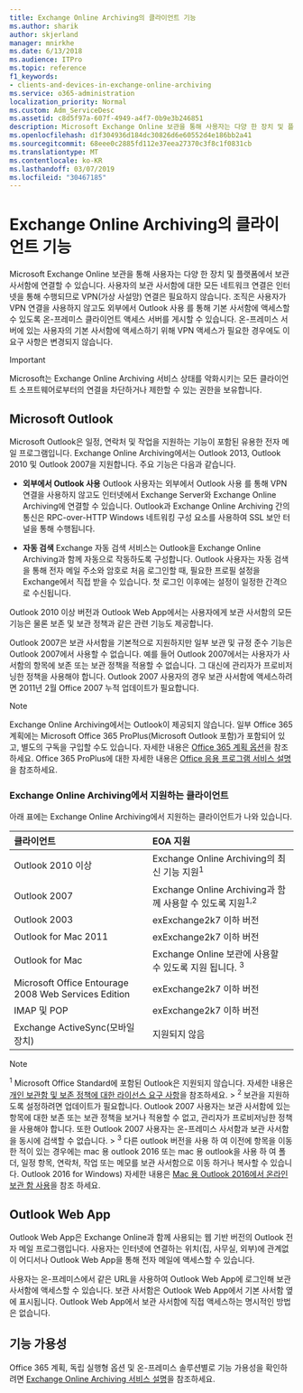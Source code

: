 ```yaml
---
title: Exchange Online Archiving의 클라이언트 기능
ms.author: sharik
author: skjerland
manager: mnirkhe
ms.date: 6/13/2018
ms.audience: ITPro
ms.topic: reference
f1_keywords:
- clients-and-devices-in-exchange-online-archiving
ms.service: o365-administration
localization_priority: Normal
ms.custom: Adm_ServiceDesc
ms.assetid: c8d5f97a-607f-4949-a4f7-0b9e3b246851
description: Microsoft Exchange Online 보관을 통해 사용자는 다양 한 장치 및 플랫폼에서 보관 사서함에 연결할 수 있습니다. 사용자의 보관 사서함에 대한 모든 네트워크 연결은 인터넷을 통해 수행되므로 VPN(가상 사설망) 연결은 필요하지 않습니다. 조직은 사용자가 VPN 연결을 사용하지 않고도 외부에서 Outlook 사용 를 통해 기본 사서함에 액세스할 수 있도록 온-프레미스 클라이언트 액세스 서버를 게시할 수 있습니다. 온-프레미스 서버에 있는 사용자의 기본 사서함에 액세스하기 위해 VPN 액세스가 필요한 경우에도 이 요구 사항은 변경되지 않습니다.
ms.openlocfilehash: d1f304936d184dc30826d6e60552d4e186bb2a41
ms.sourcegitcommit: 68eee0c2885fd112e37eea27370c3f8c1f0831cb
ms.translationtype: MT
ms.contentlocale: ko-KR
ms.lasthandoff: 03/07/2019
ms.locfileid: "30467185"
---
```

# <a name="client-features-in-exchange-online-archiving"></a>Exchange Online Archiving의 클라이언트 기능

Microsoft Exchange Online 보관을 통해 사용자는 다양 한 장치 및 플랫폼에서 보관 사서함에 연결할 수 있습니다. 사용자의 보관 사서함에 대한 모든 네트워크 연결은 인터넷을 통해 수행되므로 VPN(가상 사설망) 연결은 필요하지 않습니다. 조직은 사용자가 VPN 연결을 사용하지 않고도 외부에서 Outlook 사용 를 통해 기본 사서함에 액세스할 수 있도록 온-프레미스 클라이언트 액세스 서버를 게시할 수 있습니다. 온-프레미스 서버에 있는 사용자의 기본 사서함에 액세스하기 위해 VPN 액세스가 필요한 경우에도 이 요구 사항은 변경되지 않습니다.
  
> [!IMPORTANT]
> Microsoft는 Exchange Online Archiving 서비스 상태를 악화시키는 모든 클라이언트 소프트웨어로부터의 연결을 차단하거나 제한할 수 있는 권한을 보유합니다. 
  
## <a name="microsoft-outlook"></a>Microsoft Outlook

Microsoft Outlook은 일정, 연락처 및 작업을 지원하는 기능이 포함된 유용한 전자 메일 프로그램입니다. Exchange Online Archiving에서는 Outlook 2013, Outlook 2010 및 Outlook 2007을 지원합니다. 주요 기능은 다음과 같습니다.
  
- **외부에서 Outlook 사용** Outlook 사용자는 외부에서 Outlook 사용 를 통해 VPN 연결을 사용하지 않고도 인터넷에서 Exchange Server와 Exchange Online Archiving에 연결할 수 있습니다. Outlook과 Exchange Online Archiving 간의 통신은 RPC-over-HTTP Windows 네트워킹 구성 요소를 사용하여 SSL 보안 터널을 통해 수행됩니다. 
    
- **자동 검색** Exchange 자동 검색 서비스는 Outlook을 Exchange Online Archiving과 함께 자동으로 작동하도록 구성합니다. Outlook 사용자는 자동 검색을 통해 전자 메일 주소와 암호로 처음 로그인할 때, 필요한 프로필 설정을 Exchange에서 직접 받을 수 있습니다. 첫 로그인 이후에는 설정이 일정한 간격으로 수신됩니다. 
    
Outlook 2010 이상 버전과 Outlook Web App에서는 사용자에게 보관 사서함의 모든 기능은 물론 보존 및 보관 정책과 같은 관련 기능도 제공합니다.
  
Outlook 2007은 보관 사서함을 기본적으로 지원하지만 일부 보관 및 규정 준수 기능은 Outlook 2007에서 사용할 수 없습니다. 예를 들어 Outlook 2007에서는 사용자가 사서함의 항목에 보존 또는 보관 정책을 적용할 수 없습니다. 그 대신에 관리자가 프로비저닝한 정책을 사용해야 합니다. Outlook 2007 사용자의 경우 보관 사서함에 액세스하려면 2011년 2월 Office 2007 누적 업데이트가 필요합니다.
  
> [!NOTE]
> Exchange Online Archiving에서는 Outlook이 제공되지 않습니다. 일부 Office 365 계획에는 Microsoft Office 365 ProPlus(Microsoft Outlook 포함)가 포함되어 있고, 별도의 구독을 구입할 수도 있습니다. 자세한 내용은 [Office 365 계획 옵션](../office-365-platform-service-description/office-365-plan-options.md)을 참조하세요. Office 365 ProPlus에 대한 자세한 내용은 [Office 응용 프로그램 서비스 설명](../office-applications-service-description/office-applications-service-description.md)을 참조하세요. 
  
### <a name="clients-supported-by-exchange-online-archiving"></a>Exchange Online Archiving에서 지원하는 클라이언트

아래 표에는 Exchange Online Archiving에서 지원하는 클라이언트가 나와 있습니다.
  
|**클라이언트**|**EOA 지원**|
|:-----|:-----|
|Outlook 2010 이상  <br/> |Exchange Online Archiving의 최신 기능 지원<sup>1</sup> <br/> |
|Outlook 2007  <br/> |Exchange Online Archiving과 함께 사용할 수 있도록 지원<sup>1,2</sup> <br/> |
|Outlook 2003  <br/> |exExchange2k7 이하 버전  <br/> |
|Outlook for Mac 2011  <br/> |exExchange2k7 이하 버전  <br/> |
|Outlook for Mac  <br/> |Exchange Online 보관에 사용할 수 있도록 지원 됩니다. <sup>3</sup> <br/> |
|Microsoft Office Entourage 2008 Web Services Edition  <br/> |exExchange2k7 이하 버전  <br/> |
|IMAP 및 POP  <br/> |exExchange2k7 이하 버전  <br/> |
|Exchange ActiveSync(모바일 장치)  <br/> |지원되지 않음  <br/> |
   
> [!NOTE]
> <sup>1</sup> Microsoft Office Standard에 포함된 Outlook은 지원되지 않습니다. 자세한 내용은 [개인 보관함 및 보존 정책에 대한 라이선스 요구 사항](https://go.microsoft.com/fwlink/?LinkId=389396)을 참조하세요. > <sup>2</sup> 보관을 지원하도록 설정하려면 업데이트가 필요합니다. Outlook 2007 사용자는 보관 사서함에 있는 항목에 대한 보존 또는 보관 정책을 보거나 적용할 수 없고, 관리자가 프로비저닝한 정책을 사용해야 합니다. 또한 Outlook 2007 사용자는 온-프레미스 사서함과 보관 사서함을 동시에 검색할 수 없습니다. > <sup>3</sup> 다른 outlook 버전을 사용 하 여 이전에 항목을 이동한 적이 있는 경우에는 mac 용 outlook 2016 또는 mac 용 outlook을 사용 하 여 폴더, 일정 항목, 연락처, 작업 또는 메모를 보관 사서함으로 이동 하거나 복사할 수 있습니다. Outlook 2016 for Windows) 자세한 내용은 [Mac 용 Outlook 2016에서 온라인 보관 함 사용](https://support.office.com/en-us/article/Use-your-online-archive-with-Outlook-2016-for-Mac-45b8439c-2982-4b6b-9097-eed71dbfe238)을 참조 하세요. 
  
## <a name="outlook-web-app"></a>Outlook Web App

Outlook Web App은 Exchange Online과 함께 사용되는 웹 기반 버전의 Outlook 전자 메일 프로그램입니다. 사용자는 인터넷에 연결하는 위치(집, 사무실, 외부)에 관계없이 어디서나 Outlook Web App을 통해 전자 메일에 액세스할 수 있습니다.
  
사용자는 온-프레미스에서 같은 URL을 사용하여 Outlook Web App에 로그인해 보관 사서함에 액세스할 수 있습니다. 보관 사서함은 Outlook Web App에서 기본 사서함 옆에 표시됩니다. Outlook Web App에서 보관 사서함에 직접 액세스하는 명시적인 방법은 없습니다.
  
## <a name="feature-availability"></a>기능 가용성

Office 365 계획, 독립 실행형 옵션 및 온-프레미스 솔루션별로 기능 가용성을 확인하려면 [Exchange Online Archiving 서비스 설명](exchange-online-archiving-service-description.md)을 참조하세요.
  


